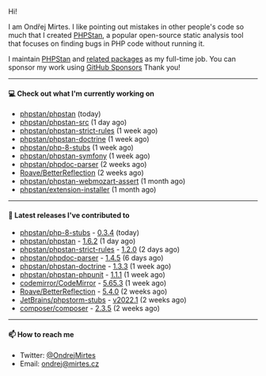 Hi!

I am Ondřej Mirtes. I like pointing out mistakes in other people's code so much that I created [PHPStan](https://phpstan.org/), a popular open-source static analysis tool that focuses on finding bugs in PHP code without running it.

I maintain [PHPStan](https://github.com/phpstan/phpstan) and [related packages](https://github.com/phpstan/) as my full-time job. You can sponsor my work using [GitHub Sponsors](https://github.com/sponsors/ondrejmirtes) Thank you!

---

#### 💻 Check out what I'm currently working on

- [phpstan/phpstan](https://github.com/phpstan/phpstan) (today)
- [phpstan/phpstan-src](https://github.com/phpstan/phpstan-src) (1 day ago)
- [phpstan/phpstan-strict-rules](https://github.com/phpstan/phpstan-strict-rules) (1 week ago)
- [phpstan/phpstan-doctrine](https://github.com/phpstan/phpstan-doctrine) (1 week ago)
- [phpstan/php-8-stubs](https://github.com/phpstan/php-8-stubs) (1 week ago)
- [phpstan/phpstan-symfony](https://github.com/phpstan/phpstan-symfony) (1 week ago)
- [phpstan/phpdoc-parser](https://github.com/phpstan/phpdoc-parser) (2 weeks ago)
- [Roave/BetterReflection](https://github.com/Roave/BetterReflection) (2 weeks ago)
- [phpstan/phpstan-webmozart-assert](https://github.com/phpstan/phpstan-webmozart-assert) (1 month ago)
- [phpstan/extension-installer](https://github.com/phpstan/extension-installer) (1 month ago)

---

#### 🔭 Latest releases I've contributed to

- [phpstan/php-8-stubs](https://github.com/phpstan/php-8-stubs) - [0.3.4](https://github.com/phpstan/php-8-stubs/releases/tag/0.3.4) (today)
- [phpstan/phpstan](https://github.com/phpstan/phpstan) - [1.6.2](https://github.com/phpstan/phpstan/releases/tag/1.6.2) (1 day ago)
- [phpstan/phpstan-strict-rules](https://github.com/phpstan/phpstan-strict-rules) - [1.2.0](https://github.com/phpstan/phpstan-strict-rules/releases/tag/1.2.0) (2 days ago)
- [phpstan/phpdoc-parser](https://github.com/phpstan/phpdoc-parser) - [1.4.5](https://github.com/phpstan/phpdoc-parser/releases/tag/1.4.5) (6 days ago)
- [phpstan/phpstan-doctrine](https://github.com/phpstan/phpstan-doctrine) - [1.3.3](https://github.com/phpstan/phpstan-doctrine/releases/tag/1.3.3) (1 week ago)
- [phpstan/phpstan-phpunit](https://github.com/phpstan/phpstan-phpunit) - [1.1.1](https://github.com/phpstan/phpstan-phpunit/releases/tag/1.1.1) (1 week ago)
- [codemirror/CodeMirror](https://github.com/codemirror/CodeMirror) - [5.65.3](https://github.com/codemirror/CodeMirror/releases/tag/5.65.3) (1 week ago)
- [Roave/BetterReflection](https://github.com/Roave/BetterReflection) - [5.4.0](https://github.com/Roave/BetterReflection/releases/tag/5.4.0) (2 weeks ago)
- [JetBrains/phpstorm-stubs](https://github.com/JetBrains/phpstorm-stubs) - [v2022.1](https://github.com/JetBrains/phpstorm-stubs/releases/tag/v2022.1) (2 weeks ago)
- [composer/composer](https://github.com/composer/composer) - [2.3.5](https://github.com/composer/composer/releases/tag/2.3.5) (2 weeks ago)

---

#### 📫 How to reach me

- Twitter: [@OndrejMirtes](https://twitter.com/ondrejmirtes)
- Email: [ondrej@mirtes.cz](mailto:ondrej@mirtes.cz)
